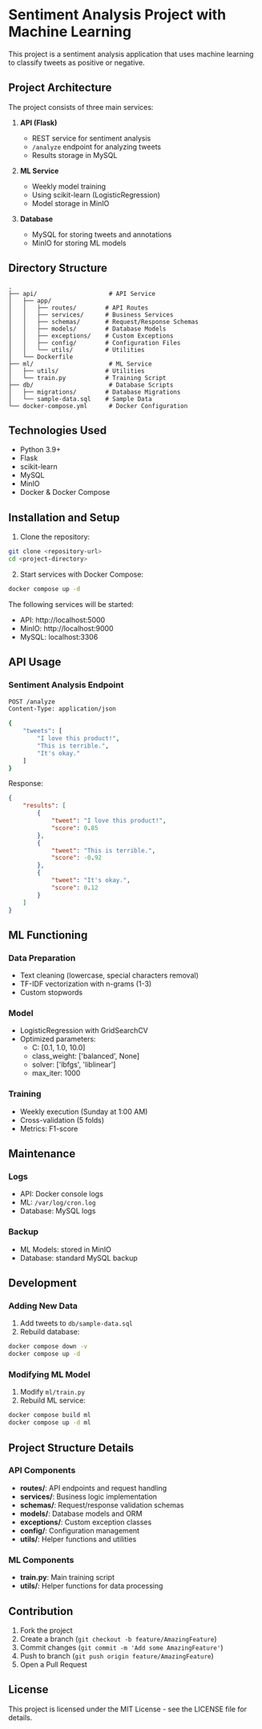 # Sentiment Analysis Project with Machine Learning

This project is a sentiment analysis application that uses machine learning to classify tweets as positive or negative.

## Project Architecture

The project consists of three main services:

1. **API (Flask)**
   - REST service for sentiment analysis
   - `/analyze` endpoint for analyzing tweets
   - Results storage in MySQL

2. **ML Service**
   - Weekly model training
   - Using scikit-learn (LogisticRegression)
   - Model storage in MinIO

3. **Database**
   - MySQL for storing tweets and annotations
   - MinIO for storing ML models

## Directory Structure

```
.
├── api/                    # API Service
│   ├── app/
│   │   ├── routes/        # API Routes
│   │   ├── services/      # Business Services
│   │   ├── schemas/       # Request/Response Schemas
│   │   ├── models/        # Database Models
│   │   ├── exceptions/    # Custom Exceptions
│   │   ├── config/        # Configuration Files
│   │   └── utils/         # Utilities
│   └── Dockerfile
├── ml/                     # ML Service
│   ├── utils/             # Utilities
│   └── train.py           # Training Script
├── db/                     # Database Scripts
│   ├── migrations/        # Database Migrations
│   └── sample-data.sql    # Sample Data
└── docker-compose.yml      # Docker Configuration
```

## Technologies Used

- Python 3.9+
- Flask
- scikit-learn
- MySQL
- MinIO
- Docker & Docker Compose

## Installation and Setup

1. Clone the repository:
```bash
git clone <repository-url>
cd <project-directory>
```

2. Start services with Docker Compose:
```bash
docker compose up -d
```

The following services will be started:
- API: http://localhost:5000
- MinIO: http://localhost:9000
- MySQL: localhost:3306

## API Usage

### Sentiment Analysis Endpoint

```bash
POST /analyze
Content-Type: application/json

{
    "tweets": [
        "I love this product!",
        "This is terrible.",
        "It's okay."
    ]
}
```

Response:
```json
{
    "results": [
        {
            "tweet": "I love this product!",
            "score": 0.85
        },
        {
            "tweet": "This is terrible.",
            "score": -0.92
        },
        {
            "tweet": "It's okay.",
            "score": 0.12
        }
    ]
}
```

## ML Functioning

### Data Preparation
- Text cleaning (lowercase, special characters removal)
- TF-IDF vectorization with n-grams (1-3)
- Custom stopwords

### Model
- LogisticRegression with GridSearchCV
- Optimized parameters:
  - C: [0.1, 1.0, 10.0]
  - class_weight: ['balanced', None]
  - solver: ['lbfgs', 'liblinear']
  - max_iter: 1000

### Training
- Weekly execution (Sunday at 1:00 AM)
- Cross-validation (5 folds)
- Metrics: F1-score

## Maintenance

### Logs
- API: Docker console logs
- ML: `/var/log/cron.log`
- Database: MySQL logs

### Backup
- ML Models: stored in MinIO
- Database: standard MySQL backup

## Development

### Adding New Data
1. Add tweets to `db/sample-data.sql`
2. Rebuild database:
```bash
docker compose down -v
docker compose up -d
```

### Modifying ML Model
1. Modify `ml/train.py`
2. Rebuild ML service:
```bash
docker compose build ml
docker compose up -d ml
```

## Project Structure Details

### API Components

- **routes/**: API endpoints and request handling
- **services/**: Business logic implementation
- **schemas/**: Request/response validation schemas
- **models/**: Database models and ORM
- **exceptions/**: Custom exception classes
- **config/**: Configuration management
- **utils/**: Helper functions and utilities

### ML Components

- **train.py**: Main training script
- **utils/**: Helper functions for data processing

## Contribution

1. Fork the project
2. Create a branch (`git checkout -b feature/AmazingFeature`)
3. Commit changes (`git commit -m 'Add some AmazingFeature'`)
4. Push to branch (`git push origin feature/AmazingFeature`)
5. Open a Pull Request

## License

This project is licensed under the MIT License - see the LICENSE file for details. 